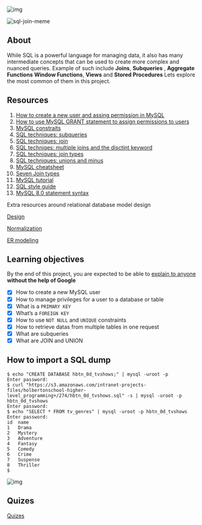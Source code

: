 ![img](https://assets.imaginablefutures.com/media/images/ALX_Logo.max-200x150.png)

![sql-join-meme](https://s3.amazonaws.com/intranet-projects-files/holbertonschool-higher-level_programming+/274/66988091.jpg)

## About 
While SQL is a powerful language for managing data, it also has many intermediate concepts that can be used to create more complex and nuanced queries. Example of such include __Joins__, __Subqueries__ , __Aggregate Functions__ __Window Functions__, __Views__ and __Stored Procedures__ Lets explore the most common of them in this project. 

## Resources
1. [How to create a new user and assing permission in MySQL](https://www.digitalocean.com/community/tutorials/how-to-create-a-new-user-and-grant-permissions-in-mysql)
2. [How to use MySQL GRANT statement to assign permissions to users](https://www.mysqltutorial.org/mysql-grant.aspx)
3. [MySQL constraits](https://zetcode.com/mysql/constraints/)
4. [SQL techniques: subqueries](https://web.csulb.edu/colleges/coe/cecs/dbdesign/dbdesign.php?page=sql/subqueries.php)
5. [SQL techniques: join](https://web.csulb.edu/colleges/coe/cecs/dbdesign/dbdesign.php?page=sql/join.php)
6. [SQL techniqes: multiple joins and the disctint keyword](https://web.csulb.edu/colleges/coe/cecs/dbdesign/dbdesign.php?page=sql/multijoin.php)
7. [SQL techniques: join types](https://web.csulb.edu/colleges/coe/cecs/dbdesign/dbdesign.php?page=sql/jointypes.php)
8. [SQL techniques: unions and minus](https://web.csulb.edu/colleges/coe/cecs/dbdesign/dbdesign.php?page=sql/setops.php)
9. [MySQL cheatsheet](https://intellipaat.com/mediaFiles/2019/02/SQL-Commands-Cheat-Sheet.pdf?US)
10. [Seven Join types ](https://tableplus.com/blog/2018/09/a-beginners-guide-to-seven-types-of-sql-joins.html)
11. [MySQL tutorial](https://www.youtube.com/watch?v=yPu6qV5byu4)
12. [SQL style guide](https://www.sqlstyle.guide/)
13. [MySQL 8.0 statement syntax](https://dev.mysql.com/doc/refman/8.0/en/sql-statements.html)

 Extra resources around relational database model design

 [Design](https://www.guru99.com/database-design.html)

 [Normalization](https://www.guru99.com/database-normalization.html)

 [ER modeling](https://www.guru99.com/er-modeling.html)


 ## Learning objectives
 By the end of this project, you are expected to be able to [explain to anyone]() __without the help of Google__

 * [X] How to create a new MySQL user
 * [X] How to manage privileges for a user to a database or table
 * [X] What is a ```PRIMARY KEY ```
 * [X] What’s a ```FOREIGN KEY```
 * [X] How to use ```NOT NULL``` and ```UNIQUE``` constraints
 * [X] How to retrieve datas from multiple tables in one request
 * [X] What are subqueries
 * [X] What are JOIN and UNION

 ## How to import a SQL dump
 ```
 $ echo "CREATE DATABASE hbtn_0d_tvshows;" | mysql -uroot -p
Enter password: 
$ curl "https://s3.amazonaws.com/intranet-projects-files/holbertonschool-higher-level_programming+/274/hbtn_0d_tvshows.sql" -s | mysql -uroot -p hbtn_0d_tvshows
Enter password: 
$ echo "SELECT * FROM tv_genres" | mysql -uroot -p hbtn_0d_tvshows
Enter password: 
id  name
1   Drama
2   Mystery
3   Adventure
4   Fantasy
5   Comedy
6   Crime
7   Suspense
8   Thriller
$
```
![img](https://s3.amazonaws.com/alx-intranet.hbtn.io/uploads/medias/2020/3/bc2575fee3303b731031.png?X-Amz-Algorithm=AWS4-HMAC-SHA256&X-Amz-Credential=AKIARDDGGGOUSBVO6H7D%2F20240214%2Fus-east-1%2Fs3%2Faws4_request&X-Amz-Date=20240214T223233Z&X-Amz-Expires=86400&X-Amz-SignedHeaders=host&X-Amz-Signature=4321df6142127534ec645d15d2ee59e1423e2b590d126d844122c5eea49f938e)


## Quizes
[Quizes](./quiz.md)
